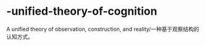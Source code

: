 # -unified-theory-of-cognition
A unified theory of observation, construction, and reality/一种基于观察结构的认知方式。
